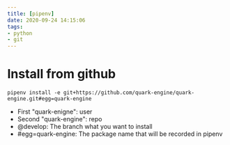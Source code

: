 ```yaml
---
title: [pipenv]
date: 2020-09-24 14:15:06
tags:
- python
- git
---
```


# Install from github
```bash=
pipenv install -e git+https://github.com/quark-engine/quark-engine.git#egg=quark-engine
```
* First "quark-enigne": user
* Second "quark-engine": repo
* @develop: The branch what you want to install
* #egg=quark-engine: The package name that will be recorded in pipenv
